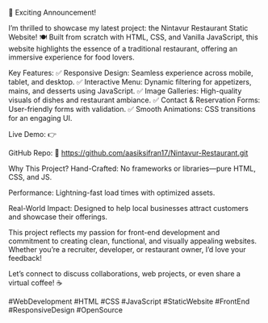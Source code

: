 🎉 Exciting Announcement!

I’m thrilled to showcase my latest project: the Nintavur Restaurant Static Website! 🍽 Built from scratch with HTML, CSS, and Vanilla JavaScript, this website highlights the essence of a traditional restaurant, offering an immersive experience for food lovers.

Key Features:
✅ Responsive Design: Seamless experience across mobile, tablet, and desktop.
✅ Interactive Menu: Dynamic filtering for appetizers, mains, and desserts using JavaScript.
✅ Image Galleries: High-quality visuals of dishes and restaurant ambiance.
✅ Contact & Reservation Forms: User-friendly forms with validation.
✅ Smooth Animations: CSS transitions for an engaging UI.

Live Demo:
👉 

GitHub Repo:
🔗 https://github.com/aasiksifran17/Nintavur-Restaurant.git

Why This Project?
Hand-Crafted: No frameworks or libraries—pure HTML, CSS, and JS.

Performance: Lightning-fast load times with optimized assets.

Real-World Impact: Designed to help local businesses attract customers and showcase their offerings.

This project reflects my passion for front-end development and commitment to creating clean, functional, and visually appealing websites. Whether you’re a recruiter, developer, or restaurant owner, I’d love your feedback!

Let’s connect to discuss collaborations, web projects, or even share a virtual coffee! ☕

#WebDevelopment #HTML #CSS #JavaScript #StaticWebsite #FrontEnd #ResponsiveDesign #OpenSource
